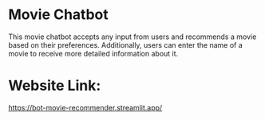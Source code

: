# Movie Chatbot
This movie chatbot accepts any input from users and recommends a movie based on their preferences. Additionally, users can enter the name of a movie to receive more detailed information about it.

# Website Link:
https://bot-movie-recommender.streamlit.app/

